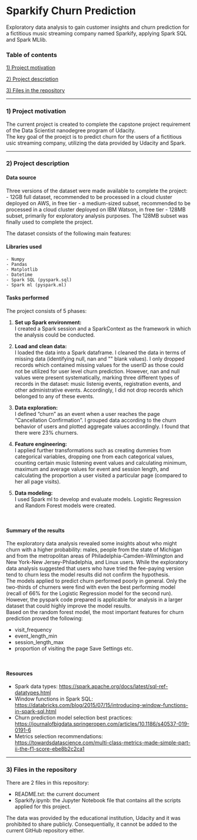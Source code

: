# Sparkify Churn Prediction
Exploratory data analysis to gain customer insights and churn prediction for a fictitious music streaming company named Sparkify, applying Spark SQL and Spark MLlib.

 ### Table of contents

[1) Project motivation](#Motivation)

[2) Project description](#Description)

[3) Files in the repository](#Files)


---

 ### 1) Project motivation<a name="Motivation"></a>
The current project is created to complete the capstone project requirement of the Data Scientist nanodegree program of Udacity.<br>
The key goal of the proejct is to predict churn for the users of a fictitious usic streaming company, utilizing the data provided by Udacity and Spark.<br>

---

### 2) Project description<a name="Description"></a>

#### Data source
Three versions of the dataset were made available to complete the project:
    - 12GB full dataset, recommended to be processed in a cloud cluster deployed on AWS, in free tier
    - a medium-sized subset, recommended to be processed in a cloud cluster deployed on IBM Watson, in free tier
    - 128MB subset, primarily for exploratory analysis purposes.
The 128MB subset was finally used to complete the project.

The dataset consists of the following main features:<br>

#### Libraries used
    - Numpy
    - Pandas
    - Matplotlib
    - Datetime
    - Spark SQL (pyspark.sql)
    - Spark ml (pyspark.ml)

#### Tasks performed
The project consists of 5 phases:<br>
1. **Set up Spark environment:**<br>
I created a Spark session and a SparkContext as the framework in which the analysis could be conducted.<br>

2. **Load and clean data:**<br>
I loaded the data into a Spark dataframe. I cleaned the data in terms of missing data (identifying null, nan and "" blank values). I only dropped records which contained missing values for the userID as those could not be utilized for user level churn prediction. However, nan and null values were present systematically, marking three different types of records in the dataset: music listenig events, registration events, and other administrative events. Accordingly, I did not drop records which belonged to any of these events.<br>

3. **Data exploration:**<br>
I defined “churn” as an event when a user reaches the page “Cancellation Confirmation”. I grouped data according to the churn behavior of users and plotted aggregate values accordingly. I found that there were 23% churners.<br>

4. **Feature engineering:**<br>
I applied further transformations such as creating dummies from categorical variables, dropping one from each categorical values, counting certain music listening event values and calculating minimum, maximum and average values for event and session length, and calculating the proportion a user visited a particular page (compared to her all page visits).<br>

5. **Data modeling:**<br>
I used Spark ml to develop and evaluate models. Logistic Regression and Random Forest models were created.
<br>

#### Summary of the results
The exploratory data analysis revealed some insights about who might churn with a higher probability: males, people from the state of Michigan and from the metropolitan areas of Philadelphia-Camden-Wilmington and New York-New Jersey-Philadelphia, and Linux users.
While the exploratory data analysis suggested that users who have tried the fee-paying version tend to churn less the model results did not confirm the hypothesis.<br>
The models applied to predict churn performed poorly in general. Only the two-thirds of churners were find with even the best performing model (recall of 66% for the Logistic Regression model for the second run). However, the pyspark code prepared is applicable for analysis in a larger dataset that could highly improve the model results.<br>
Based on the random forest model, the most important features for churn prediction proved the following:
- visit_frequency
- event_length_min
- session_length_max
- proportion of visiting the page Save Settings etc.
<br>

#### Resources
- Spark data types: https://spark.apache.org/docs/latest/sql-ref-datatypes.html
- Window functions in Spark SQL: https://databricks.com/blog/2015/07/15/introducing-window-functions-in-spark-sql.html
- Churn prediction model selection best practices: https://journalofbigdata.springeropen.com/articles/10.1186/s40537-019-0191-6
- Metrics selection recommendations: https://towardsdatascience.com/multi-class-metrics-made-simple-part-ii-the-f1-score-ebe8b2c2ca1<br>
 
 ---

### 3) Files in the repository<a name="Files"></a>
There are 2 files in this repository:<br>
- README.txt: the current document
- Sparkify.ipynb: the Jupyter Notebook file that contains all the scripts applied for this project.

The data was provided by the educational institution, Udacity and it was prohibited to share publicly. Consequentially, it cannot be added to the current GitHub repository either. <br>